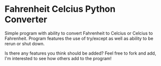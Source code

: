 # Fahrenheit Celcius Python Converter
Simple program with ability to convert Fahrenheit to Celcius or Celcius to Fahrenheit. Program features the use of try/except as well as ability to be rerun or shut down.

Is there any features you think should be added? Feel free to fork and add, I'm interested to see how others add to the program!
